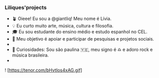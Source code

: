 ### Liliques'projects 

- 🪴 Oieee! Eu sou a @giantliq! Meu nome é Lívia.
- 💡 Eu curto muito arte, música, cultura e filosofia.
- 🎓 Eu sou estudante do ensino médio e estudo espanhol no CEL.
- 🎯 Meu objetivo é apoiar e participar de pesquisas e projetos sociais.
- 
- 💬 Curiosidades: Sou são paulina 🇾🇪, meu signo é ♎ e adoro rock e música brasileira.
- 

! [https://tenor.com/bHvtIos4xAG.gif] 

